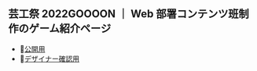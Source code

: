 ## 芸工祭 2022GOOOON ｜ Web 部署コンテンツ班制作のゲーム紹介ページ

- 🔗[公開用]()
- 🔗[デザイナー確認用 ](https://geikousai-content.vercel.app/)
